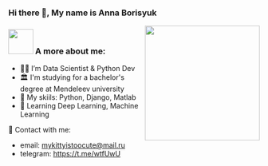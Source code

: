 ### Hi there 👋, My name is Anna Borisyuk
<img align='right' src="https://i.gifer.com/NPVm.gif" width="230">


### <img src="https://media.giphy.com/media/VgCDAzcKvsR6OM0uWg/giphy.gif" width="50"> A more about me:
- 👩‍💻 I’m Data Scientist & Python Dev <br>
- 🏛️ I'm studying for a bachelor's degree at Mendeleev university <br>
- 👾 My skiils: Python, Django, Matlab <br>
- 🤖 Learning Deep Learning, Machine Learning <br>

💌 Contact with me:
- email: mykittyistoocute@mail.ru
- telegram: https://t.me/wtfUwU

